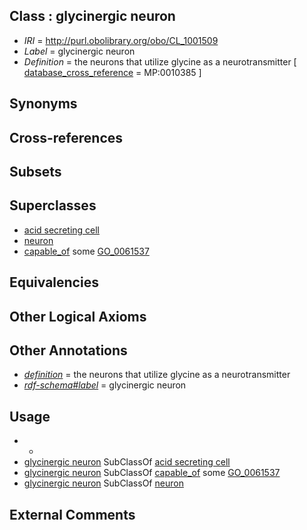 
## Class : glycinergic neuron

 * *IRI* = http://purl.obolibrary.org/obo/CL_1001509
 * *Label* = glycinergic neuron
 * *Definition* = the neurons that utilize glycine as a neurotransmitter [ [database_cross_reference](../../ef/oboInOwl#hasDbXref.md) = MP:0010385 ]

## Synonyms


## Cross-references


## Subsets


## Superclasses

 * [acid secreting cell](../../CL/61/CL_0000161.md)
 * [neuron](../../CL/40/CL_0000540.md)
 * [capable_of](../../RO/15/RO_0002215.md) some [GO_0061537](../../GO/37/GO_0061537.md)

## Equivalencies


## Other Logical Axioms


## Other Annotations

 * *[definition](../../IAO/15/IAO_0000115.md)* = the neurons that utilize glycine as a neurotransmitter
 * *[rdf-schema#label](../../el/rdf-schema#label.md)* = glycinergic neuron

## Usage

 * -
 * [glycinergic neuron](../../CL/09/CL_1001509.md) SubClassOf [acid secreting cell](../../CL/61/CL_0000161.md)
 * [glycinergic neuron](../../CL/09/CL_1001509.md) SubClassOf [capable_of](../../RO/15/RO_0002215.md) some [GO_0061537](../../GO/37/GO_0061537.md)
 * [glycinergic neuron](../../CL/09/CL_1001509.md) SubClassOf [neuron](../../CL/40/CL_0000540.md)

## External Comments

